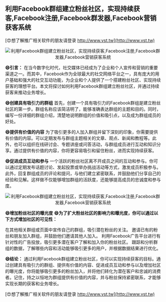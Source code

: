 ## **利用Facebook群组建立粉丝社区，实现持续获客,Facebook注册,Facebook群发器,Facebook营销获客系统**

[😍想了解推广相关软件的朋友请登录 http://www.vst.tw](http://www.vst.tw)

 <center><img src="https://vst.tw/MP4/tuiguang/png/3.png" alt="利用Facebook群组建立粉丝社区，实现持续获客,Facebook注册,Facebook群发器,Facebook营销获客系统"></center>

**😄引言：**
在当今数字化时代，社交媒体已经成为了企业和个人宣传和营销的重要渠道之一。而其中，Facebook作为全球最大的社交网络平台之一，具有庞大的用户基础和强大的社交互动功能，为企业和个人提供了一个搭建粉丝社区、实现持续获客的理想平台。本文将探讨如何利用Facebook群组建立粉丝社区，并通过持续获客来推动业务增长。

**😄创建具有吸引力的群组**
首先，创建一个具有吸引力的Facebook群组是建立粉丝社区的第一步。群组名称应该简洁明了，能够准确表达群组的主题和目的。同时，编写一份详细的群组介绍，清楚地说明群组的价值和吸引点，以及成为群组成员的好处。

**😄提供有价值的内容**
为了吸引更多的人加入群组并留下深刻的印象，你需要提供有价值的内容。可以定期发布与群组主题相关的文章、观点、新闻和教程等。此外，也可以组织在线研讨会、专题讲座或问答活动，与群组成员进行互动和知识分享。通过提供有价值的内容，你将更容易吸引和留住粉丝，进而实现持续获客。

**😄促进成员互动和参与**
一个活跃的粉丝社区离不开成员之间的互动和参与。你可以通过定期发布话题讨论、发起投票或举办挑战活动等方式，激发成员积极参与。此外，回复群组成员的评论和提问，与他们建立紧密联系，并鼓励他们分享自己的经验和见解。这样做不仅能够增加群组的活跃度，还能够提高成员的忠诚度和参与度。

 <center><img src="https://vst.tw/MP4/tuiguang/png/5.png" alt="利用Facebook群组建立粉丝社区，实现持续获客,Facebook注册,Facebook群发器,Facebook营销获客系统"></center>

**😄增加粉丝社区的曝光度**
**😄为了扩大粉丝社区的影响力和曝光度，你可以通过以下方式增加社区的可见性：**

在其他相关群组或页面中宣传自己的群组，吸引潜在粉丝的关注。
邀请已有的粉丝和朋友加入群组，并鼓励他们邀请其他人加入。
利用Facebook广告平台进行有针对性的广告投放，吸引更多潜在客户了解和加入你的粉丝社区。
跟踪和分析群组的数据，了解哪些内容和活动能够吸引更多的用户，并根据数据结果进行优化。

**😄结论：**
通过利用Facebook群组建立粉丝社区，你可以实现持续获客的目标。通过创建具有吸引力的群组、提供有价值的内容、促进成员互动和参与以及增加社区的曝光度，你将能够吸引更多的粉丝加入，并将他们转化为潜在客户和忠诚的消费者。记住，持之以恒地为群组提供有价值的内容，并与粉丝保持紧密联系，才能够实现长期的获客和业务增长。

[😍想了解推广相关软件的朋友请登录 http://www.vst.tw](http://www.vst.tw)



